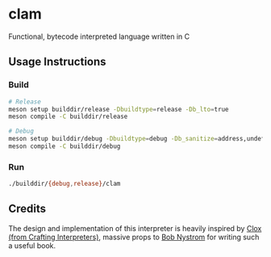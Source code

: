 # clam

Functional, bytecode interpreted language written in C

## Usage Instructions

### Build

```bash
# Release
meson setup builddir/release -Dbuildtype=release -Db_lto=true
meson compile -C builddir/release

# Debug
meson setup builddir/debug -Dbuildtype=debug -Db_sanitize=address,undefined
meson compile -C builddir/debug
```

### Run

```bash
./builddir/{debug,release}/clam
````

## Credits

The design and implementation of this interpreter is heavily inspired by [Clox (from Crafting Interpreters)](https://www.github.com/munificent/craftinginterpreters/tree/master/c), massive props to [Bob Nystrom](https://www.github.com/munificent) for writing such a useful book.
